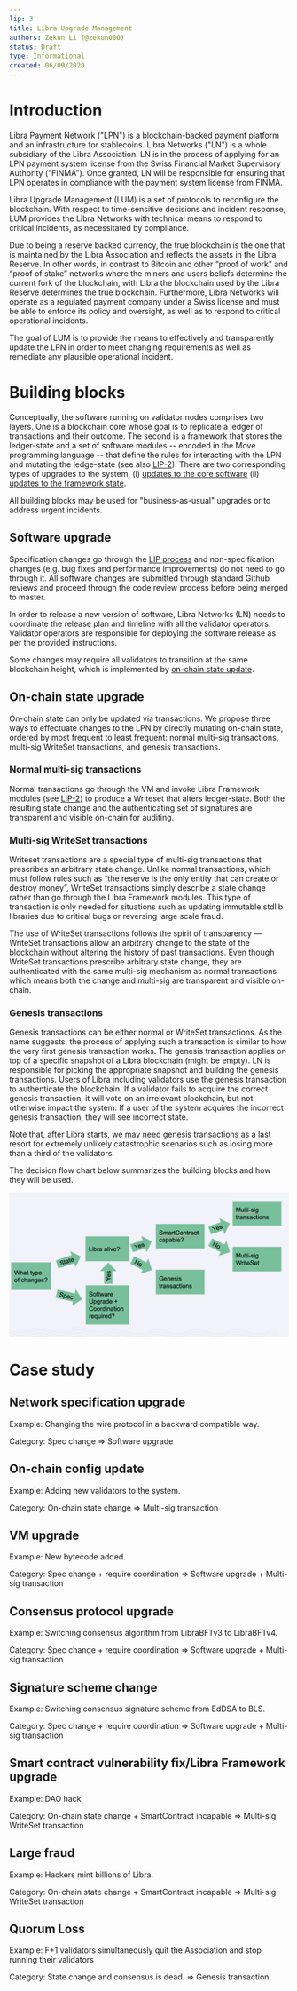```yaml
---
lip: 3
title: Libra Upgrade Management
authors: Zekun Li (@zekun000)
status: Draft
type: Informational
created: 06/09/2020
---
```


# Introduction
Libra Payment Network ("LPN") is a blockchain-backed payment platform and an infrastructure for stablecoins. Libra Networks ("LN") is a whole subsidiary of the Libra Association. LN is in the process of applying for an LPN payment system license from the Swiss Financial Market Supervisory Authority ("FINMA"). Once granted, LN will be responsible for ensuring that LPN operates in compliance with the payment system license from FINMA.

Libra Upgrade Management (LUM) is a set of protocols to reconfigure the blockchain. With respect to time-sensitive decisions and incident response, LUM provides the Libra Networks with technical means to respond to critical incidents, as necessitated by compliance.

Due to being a reserve backed currency, the true blockchain is the one that is maintained by the Libra Association and reflects the assets in the Libra Reserve. In other words, in contrast to Bitcoin and other “proof of work” and “proof of stake” networks where the miners and users beliefs determine the current fork of the blockchain, with Libra the blockchain used by the Libra Reserve determines the true blockchain. Furthermore, Libra Networks will operate as a regulated payment company under a Swiss license and must be able to enforce its policy and oversight, as well as to respond to critical operational incidents.

The goal of LUM is to provide the means to effectively and transparently update the LPN in order to meet changing requirements as well as remediate any plausible operational incident.

# Building blocks
Conceptually, the software running on validator nodes comprises two layers. One is a blockchain core whose goal is to replicate a ledger of transactions and their outcome. The second is a framework that stores the ledger-state and a set of software modules -- encoded in the Move programming language -- that define the rules for interacting with the LPN and mutating the ledge-state (see also [LIP-2](./lip-2.md)). There are two corresponding types of upgrades to the system, (i) [updates to the core software](#software-upgrade) (ii) [updates to the framework state](#on-chain-state-upgrade).

All building blocks may be used for "business-as-usual" upgrades or to address urgent incidents.

## Software upgrade
Specification changes go through the [LIP process](./lip-0.md) and non-specification changes (e.g. bug fixes and performance improvements) do not need to go through it. All software changes are submitted through standard Github reviews and proceed through the code review process before being merged to master.

In order to release a new version of software, Libra Networks (LN) needs to coordinate the release plan and timeline with all the validator operators. Validator operators are responsible for deploying the software release as per the provided instructions.

Some changes may require all validators to transition at the same blockchain height, which is implemented by [on-chain state update](#on-chain-state-upgrade).

## On-chain state upgrade
On-chain state can only be updated via transactions. We propose three ways to effectuate changes to the LPN by directly mutating on-chain state, ordered by most frequent to least frequent: normal multi-sig transactions, multi-sig WriteSet transactions, and genesis transactions.

### Normal multi-sig transactions
Normal transactions go through the VM and invoke Libra Framework modules (see [LIP-2](./lip-2.md)) to produce a Writeset that alters ledger-state. Both the resulting state change and the authenticating set of signatures are transparent and visible on-chain for auditing.

### Multi-sig WriteSet transactions
Writeset transactions are a special type of multi-sig transactions that prescribes an arbitrary state change. Unlike normal transactions, which must follow rules such as “the reserve is the only entity that can create or destroy money”, WriteSet transactions simply describe a state change rather than go through the Libra Framework modules. This type of transaction is only needed for situations such as updating immutable stdlib libraries due to critical bugs or reversing large scale fraud.

The use of WriteSet transactions follows the spirit of transparency — WriteSet transactions allow an arbitrary change to the state of the blockchain without altering the history of past transactions.
Even though WriteSet transactions prescribe arbitrary state change, they are authenticated with the same multi-sig mechanism as normal transactions which means both the change and multi-sig are transparent and visible on-chain.

### Genesis transactions
Genesis transactions can be either normal or WriteSet transactions. As the name suggests, the process of applying such a transaction is similar to how the very first genesis transaction works. The genesis transaction applies on top of a specific snapshot of a Libra blockchain (might be empty). LN is responsible for picking the appropriate snapshot and building the genesis transactions. Users of Libra including validators use the genesis transaction to authenticate the blockchain. If a validator fails to acquire the correct genesis transaction, it will vote on an irrelevant blockchain, but not otherwise impact the system. If a user of the system acquires the incorrect genesis transaction, they will see incorrect state.

Note that, after Libra starts, we may need genesis transactions as a last resort for extremely unlikely catastrophic scenarios such as losing more than a third of the validators.

The decision flow chart below summarizes the building blocks and how they will be used.

![Decision flow](../static/img/LIP-3-decision-flow.png)

# Case study

## Network specification upgrade
Example: Changing the wire protocol in a backward compatible way.

Category: Spec change => Software upgrade
## On-chain config update
Example: Adding new validators to the system.

Category: On-chain state change => Multi-sig transaction
## VM upgrade
Example: New bytecode added.

Category: Spec change + require coordination => Software upgrade + Multi-sig transaction
## Consensus protocol upgrade
Example: Switching consensus algorithm from LibraBFTv3 to LibraBFTv4.

Category: Spec change + require coordination => Software upgrade + Multi-sig transaction
## Signature scheme change
Example: Switching consensus signature scheme from EdDSA to BLS.

Category: Spec change + require coordination => Software upgrade + Multi-sig transaction
## Smart contract vulnerability fix/Libra Framework upgrade
Example: DAO hack

Category: On-chain state change + SmartContract incapable => Multi-sig WriteSet transaction
## Large fraud
Example: Hackers mint billions of Libra.

Category: On-chain state change + SmartContract incapable => Multi-sig WriteSet transaction
## Quorum Loss
Example: F+1 validators simultaneously quit the Association and stop running their validators

Category: State change and consensus is dead. => Genesis transaction
